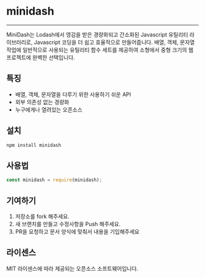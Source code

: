 # minidash
---
MiniDash는 Lodash에서 영감을 받은 경량화되고 간소화된 Javascript 유틸리티 라이브러리로, Javascript 코딩을 더 쉽고 효율적으로 만들어줍니다. 배열, 객체, 문자열 작업에 일반적으로 사용되는 유틸리티 함수 세트를 제공하여 소형에서 중형 크기의 웹 프로젝트에 완벽한 선택입니다.

## 특징
- 배열, 객체, 문자열을 다루기 위한 사용하기 쉬운 API
- 외부 의존성 없는 경량화
- 누구에게나 열려있는 오픈소스

## 설치
```bash
npm install minidash
```

## 사용법
```js
const minidash = require(minidash);
```

## 기여하기
1. 저장소를 fork 해주세요.
2. 새 브랜치를 만들고 수정사항을 Push 해주세요.
3. PR을 요청하고 문서 양식에 맞춰서 내용을 기입해주세요

## 라이센스
MIT 라이센스에 따라 제공되는 오픈소스 소프트웨어입니다.

